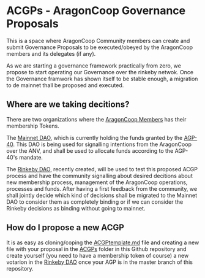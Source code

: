 # ACGPs - AragonCoop Governance Proposals

This is a space where AragonCoop Community members can create and submit Governance Proposals to be executed/obeyed by the AragonCoop members and its delegates (if any).

As we are starting a governance framework practically from zero, we propose to start operating our Governance over the rinkeby netwok. Once the Governance framwork has shown itself to be stable enough, a migration to de mainnet thall be proposed and executed.

## Where are we taking decitions?
There are two organizations where the [AragonCoop Members](https://github.com/aragoncoop/membership) has their membership Tokens.

The [Mainnet DAO](https://mainnet.aragon.org/#/0x940B2B518F761f4c52CDd9865C57D9a907DC5E82), which is currently holding the funds granted by the [AGP-40](https://github.com/aragon/AGPs/blob/master/AGPs/AGP-40.md). This DAO is being used for signalling intentions from the AragonCoop over the ANV, and shall be used to allocate funds according to the AGP-40's mandate.

The [Rinkeby DAO](https://rinkeby.aragon.org/#/flight.aragonid.eth/), recently created, will be used to test this proposed ACGP process and have the community signalling about desired decitions about new membership process, management of the AragonCoop operations, processes and funds.
After having a first feedback from the community, we shall jointly decide which kind of decisions shall be migrated to the Mainnet DAO to consider them as completely binding or if we can consider the Rinkeby decisions as binding without going to mainnet.

## How do I propose a new ACGP

It is as easy as cloning/coping the [ACGPtemplate.md](./ACGPtemplate.md) file and creating a new file with your proposal in the [ACGPs](./ACGPs/) folder in this Github repository and create yourself (you need to have a membership token of course) a new votarion in the [Rinkeby DAO](https://rinkeby.aragon.org/#/flight.aragonid.eth/) once your AGP is in the master branch of this repository.
